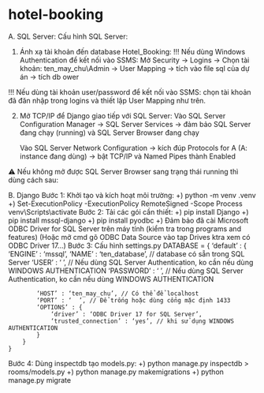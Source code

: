 # hotel-booking
A. SQL Server:
Cấu hình SQL Server:
1. Ánh xạ tài khoản đến database Hotel_Booking:
!!! Nếu dùng Windows Authentication để kết nối vào SSMS:
Mở Security → Logins → Chọn tài khoản: ten_may_chu\Admin → User Mapping → tích vào file sql của dự án → tích db ower

!!! Nếu dùng tài khoản user/password để kết nối vào SSMS: chọn tài khoản đã đăn nhập trong logins và thiết lập User Mapping như trên.
 
2. Mở TCP/IP để Django giao tiếp với SQL Server:
	Vào SQL Server Configuration Manager → SQL Server Services → đảm bảo SQL Server đang chạy (running) và SQL Server Browser đang chạy
 
	Vào SQL Server Network Configuration → kích đúp Protocols for A (A: instance đang dùng) → bật TCP/IP và Named Pipes thành Enabled
 
⚠ Nếu không mở được SQL Server Browser sang trạng thái running thì dùng cách sau: 
 
B. Django
Bước 1: Khởi tạo và kích hoạt môi trường:
	+)  python -m venv .venv
	+) Set-ExecutionPolicy -ExecutionPolicy RemoteSigned -Scope Process
	   venv\Scripts\activate
Bước 2: Tải các gói cần thiết:
	+) pip install Django
	+) pip install mssql-django 
	+) pip install pyodbc
	+) Đảm bảo đã cài Microsoft ODBC Driver for SQL Server trên máy tính (kiểm tra 	trong programs and features)
	(Hoặc mở cmd gõ ODBC Data Source vào tap Drives ktra xem có ODBC Driver 		17…)
Bước 3: Cấu hình settings.py
	DATABASE = {
		‘default’ : {
			‘ENGINE’ : ‘mssql’,
			‘NAME’ : ‘ten_database’, // database có sẵn trong SQL Server
			‘USER’ : ‘  ’, // Nếu dùng SQL Server Authentication, ko cần nếu 						dùng WINDOWS AUTHENTICATION
			‘PASSWORD’ : ‘  ’, // Nếu dùng SQL Server Authentication, ko cần 						nếu dùng WINDOWS AUTHENTICATION

			‘HOST’ : ‘ten_may_chu’, // Có thể để localhost
			‘PORT’ : ‘  ’, // Để trống hoặc dùng cổng mặc định 1433
			‘OPTIONS’ : {
				‘driver’ : ‘ODBC Driver 17 for SQL Server’, 
				‘trusted_connection’ : ‘yes’, // khi sử dụng WINDOWS 									AUTHENTICATION
			}
		}
	} 
Bước 4: Dùng inspectdb tạo models.py:
	+) python manage.py inspectdb > rooms/models.py 
	+) python manage.py makemigrations
	+) python manage.py migrate
